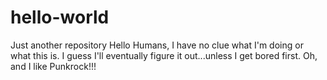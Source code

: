 # hello-world
Just another repository
Hello Humans,
I have no clue what I'm doing or what this is.  I guess I'll eventually figure it out...unless I get bored first. 
Oh, and I like Punkrock!!!
